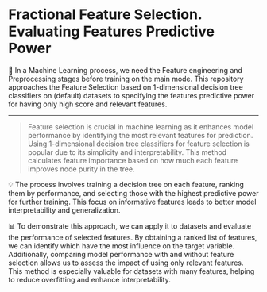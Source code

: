 # Fractional Feature Selection. Evaluating Features Predictive Power
🤖 In a Machine Learning process, we need the Feature engineering and Preprocessing stages before training on the main mode. This repository approaches the Feature Selection based on 1-dimensional decision tree classifiers on (default) datasets to specifying the features predictive power for having only high score and relevant features.

---

> Feature selection is crucial in machine learning as it enhances model performance by identifying the most relevant features for prediction. Using 1-dimensional decision tree classifiers for feature selection is popular due to its simplicity and interpretability. This method calculates feature importance based on how much each feature improves node purity in the tree. 

💡 The process involves training a decision tree on each feature, ranking them by performance, and selecting those with the highest predictive power for further training. This focus on informative features leads to better model interpretability and generalization.

📊 To demonstrate this approach, we can apply it to datasets and evaluate the performance of selected features. By obtaining a ranked list of features, we can identify which have the most influence on the target variable. Additionally, comparing model performance with and without feature selection allows us to assess the impact of using only relevant features. This method is especially valuable for datasets with many features, helping to reduce overfitting and enhance interpretability.
